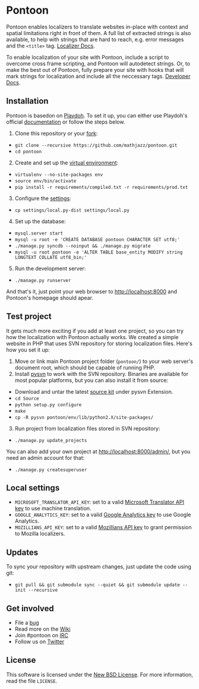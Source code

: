 Pontoon
=======
Pontoon enables localizers to translate websites in-place with context and spatial limitations right in front of them. A full list of extracted strings is also available, to help with strings that are hard to reach, e.g. error messages and the `<title>` tag. [Localizer Docs](https://developer.mozilla.org/en-US/docs/Localizing_with_Pontoon).

To enable localization of your site with Pontoon, include a script to overcome cross frame scripting, and Pontoon will autodetect strings. Or, to make the best out of Pontoon, fully prepare your site with hooks that will mark strings for localization and include all the neccessary tags. [Developer Docs](https://developer.mozilla.org/en-US/docs/Implementing_Pontoon_Mozilla).

Installation
------------
Pontoon is basedon on [Playdoh](https://github.com/mozilla/playdoh). To set it up, you can either use Playdoh's official [documentation](http://playdoh.readthedocs.org/en/latest/) or follow the steps below.

1. Clone this repository or your [fork](http://help.github.com/fork-a-repo/):
 * `git clone --recursive https://github.com/mathjazz/pontoon.git`
 * `cd pontoon`
2. Create and set up the [virtual environment](http://www.virtualenv.org/en/latest/index.html):
 * `virtualenv --no-site-packages env`
 * `source env/bin/activate`
 * `pip install -r requirements/compiled.txt -r requirements/prod.txt`
3. Configure the [settings](#local-settings):
 * `cp settings/local.py-dist settings/local.py`
4. Set up the database:
 * `mysql.server start`
 * `mysql -u root -e 'CREATE DATABASE pontoon CHARACTER SET utf8;'`
 * `./manage.py syncdb --noinput && ./manage.py migrate`
 * `mysql -u root pontoon -e 'ALTER TABLE base_entity MODIFY string LONGTEXT COLLATE utf8_bin;'`
5. Run the development server:
 * `./manage.py runserver`

And that's it, just point your web browser to [http://localhost:8000](http://localhost:8000) and Pontoon's homepage should apear.

Test project
------------
It gets much more exciting if you add at least one project, so you can try how the localization with Pontoon actually works. We created a simple website in PHP that uses SVN repository for storing localization files. Here's how you set it up:

1. Move or link main Pontoon project folder (`pontoon/`) to your web server's document root, which should be capable of running PHP.
2. Install [pysvn](http://pysvn.tigris.org/project_downloads.html) to work with the SVN repository. Binaries are available for most popular platforms, but you can also install it from source:
 * Download and untar the latest [source kit](http://pysvn.tigris.org/project_downloads.html) under pysvn Extension.
 * `cd Source`
 * `python setup.py configure`
 * `make`
 * `cp -R pysvn pontoon/env/lib/python2.X/site-packages/`
3. Run project from localization files stored in SVN repository:
 * `./manage.py update_projects`

You can also add your own project at [http://localhost:8000/admin/](http://localhost:8000/admin/), but you need an admin account for that:
 * `./manage.py createsuperuser`

Local settings
--------------
 * `MICROSOFT_TRANSLATOR_API_KEY`: set to a valid [Microsoft Translator API key](http://msdn.microsoft.com/en-us/library/hh454950) to use machine translation.
 * `GOOGLE_ANALYTICS_KEY`: set to a valid [Google Analytics key](https://www.google.com/analytics/) to use Google Analytics.
 * `MOZILLIANS_API_KEY`: set to a valid [Mozillians API key](https://wiki.mozilla.org/Mozillians/API-Specification) to grant permission to Mozilla localizers.

Updates
-------
To sync your repository with upstream changes, just update the code using git:

* `git pull && git submodule sync --quiet && git submodule update --init --recursive`

Get involved
------------
* File a [bug](https://bugzilla.mozilla.org/enter_bug.cgi?product=Webtools&component=Pontoon&rep_platform=all&op_sys=all)
* Read more on the [Wiki](https://github.com/mathjazz/pontoon/wiki)
* Join #pontoon on [IRC](https://cbe001.chat.mibbit.com/?url=irc%3A%2F%2Firc.mozilla.org%2Fpontoon)
* Follow us on [Twitter](https://twitter.com/#!/mozillapontoon)

License
-------
This software is licensed under the [New BSD License](http://creativecommons.org/licenses/BSD/). For more information, read the file `LICENSE`.
